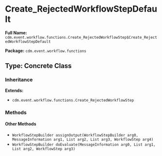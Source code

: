 # Create_RejectedWorkflowStepDefault

**Full Name:** `cdm.event.workflow.functions.Create_RejectedWorkflowStep$Create_RejectedWorkflowStepDefault`

**Package:** `cdm.event.workflow.functions`

## Type: Concrete Class

### Inheritance

**Extends:**
- `cdm.event.workflow.functions.Create_RejectedWorkflowStep`

### Methods

#### Other Methods

- `WorkflowStepBuilder assignOutput(WorkflowStepBuilder arg0, MessageInformation arg1, List arg2, List arg3, WorkflowStep arg4)`
- `WorkflowStepBuilder doEvaluate(MessageInformation arg0, List arg1, List arg2, WorkflowStep arg3)`

